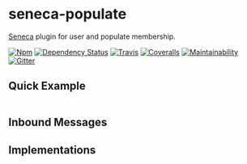 # seneca-populate
[Seneca](senecajs.org) plugin for user and populate membership.

[![Npm][BadgeNpm]][Npm]
[![Dependency Status][david-badge]][david-url]
[![Travis][BadgeTravis]][Travis]
[![Coveralls][BadgeCoveralls]][Coveralls]
[![Maintainability](https://api.codeclimate.com/v1/badges/f944937d8dfb450f4b36/maintainability)](https://codeclimate.com/github/voxgig/seneca-populate/maintainability)
[![Gitter][gitter-badge]][gitter-url]


## Quick Example

```
```


## Inbound Messages



## Implementations




[BadgeCoveralls]: https://coveralls.io/repos/voxgig/seneca-populate/badge.svg?branch=master&service=github
[BadgeNpm]: https://badge.fury.io/js/seneca-populate.svg
[BadgeTravis]: https://travis-ci.org/voxgig/seneca-populate.svg?branch=master
[Coveralls]: https://coveralls.io/github/voxgig/seneca-populate?branch=master
[Npm]: https://www.npmjs.com/package/seneca-populate
[Travis]: https://travis-ci.org/voxgig/seneca-populate?branch=master
[david-badge]: https://david-dm.org/voxgig/seneca-populate.svg
[david-url]: https://david-dm.org/voxgig/seneca-populate
[gitter-badge]: https://badges.gitter.im/Join%20Chat.svg
[gitter-url]: https://gitter.im/senecajs/seneca
